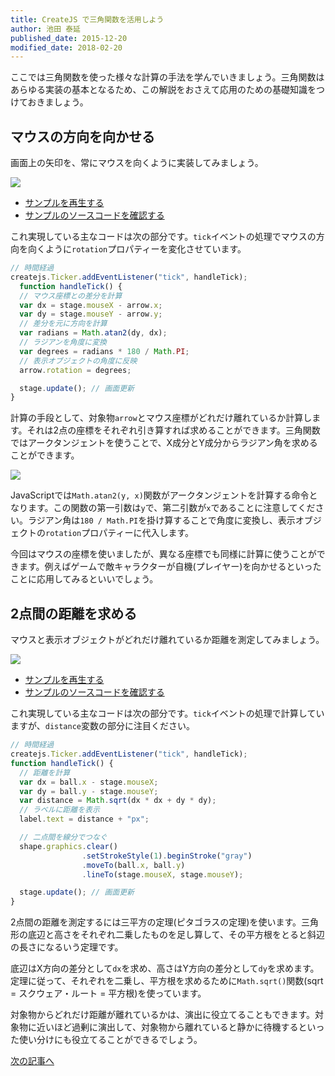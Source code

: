 ```yaml
---
title: CreateJS で三角関数を活用しよう
author: 池田 泰延
published_date: 2015-12-20
modified_date: 2018-02-20
---
```


ここでは三角関数を使った様々な計算の手法を学んでいきましょう。三角関数はあらゆる実装の基本となるため、この解説をおさえて応用のための基礎知識をつけておきましょう。

## マウスの方向を向かせる

画面上の矢印を、常にマウスを向くように実装してみましょう。

![](../imgs/math_atan.html.png)

- [サンプルを再生する](https://ics-creative.github.io/tutorial-createjs/samples/math_atan.html)
- [サンプルのソースコードを確認する](../samples/math_atan.html)

これ実現している主なコードは次の部分です。`tick`イベントの処理でマウスの方向を向くように`rotation`プロパティーを変化させています。

```js
// 時間経過
createjs.Ticker.addEventListener("tick", handleTick);
  function handleTick() {
  // マウス座標との差分を計算
  var dx = stage.mouseX - arrow.x;
  var dy = stage.mouseY - arrow.y;
  // 差分を元に方向を計算
  var radians = Math.atan2(dy, dx);
  // ラジアンを角度に変換
  var degrees = radians * 180 / Math.PI;
  // 表示オブジェクトの角度に反映
  arrow.rotation = degrees;

  stage.update(); // 画面更新
}
```

計算の手段として、対象物`arrow`とマウス座標がどれだけ離れているか計算します。それは2点の座標をそれぞれ引き算すれば求めることができます。三角関数ではアークタンジェントを使うことで、X成分とY成分からラジアン角を求めることができます。

![](../imgs/math_atan_debug.html.png)

JavaScriptでは`Math.atan2(y, x)`関数がアークタンジェントを計算する命令となります。この関数の第一引数は`y`で、第二引数が`x`であることに注意してください。ラジアン角は`180 / Math.PI`を掛け算することで角度に変換し、表示オブジェクトの`rotation`プロパティーに代入します。

今回はマウスの座標を使いましたが、異なる座標でも同様に計算に使うことができます。例えばゲームで敵キャラクターが自機(プレイヤー)を向かせるといったことに応用してみるといいでしょう。


## 2点間の距離を求める

マウスと表示オブジェクトがどれだけ離れているか距離を測定してみましょう。

![](../imgs/math_distance.html.png)

- [サンプルを再生する](https://ics-creative.github.io/tutorial-createjs/samples/math_distance.html)
- [サンプルのソースコードを確認する](../samples/math_distance.html)

これ実現している主なコードは次の部分です。`tick`イベントの処理で計算していますが、`distance`変数の部分に注目ください。

```js
// 時間経過
createjs.Ticker.addEventListener("tick", handleTick);
function handleTick() {
  // 距離を計算
  var dx = ball.x - stage.mouseX;
  var dy = ball.y - stage.mouseY;
  var distance = Math.sqrt(dx * dx + dy * dy);
  // ラベルに距離を表示
  label.text = distance + "px";

  // 二点間を線分でつなぐ
  shape.graphics.clear()
                .setStrokeStyle(1).beginStroke("gray")
                .moveTo(ball.x, ball.y)
                .lineTo(stage.mouseX, stage.mouseY);

  stage.update(); // 画面更新
}
```

2点間の距離を測定するには三平方の定理(ピタゴラスの定理)を使います。三角形の底辺と高さをそれぞれ二乗したものを足し算して、その平方根をとると斜辺の長さになるいう定理です。

底辺はX方向の差分として`dx`を求め、高さはY方向の差分として`dy`を求めます。定理に従って、それぞれを二乗し、平方根を求めるために`Math.sqrt()`関数(sqrt = スクウェア・ルート = 平方根)を使っています。

対象物からどれだけ距離が離れているかは、演出に役立てることもできます。対象物に近いほど過剰に演出して、対象物から離れていると静かに待機するといった使い分けにも役立てることができるでしょう。

[次の記事へ](math_trigonometry.md)
